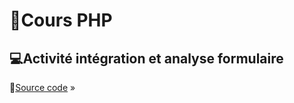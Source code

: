 # 🚀Cours PHP

## 💻Activité intégration et analyse formulaire 

:link:[Source code](https://giusmili.github.io/activit-php/) &raquo;
